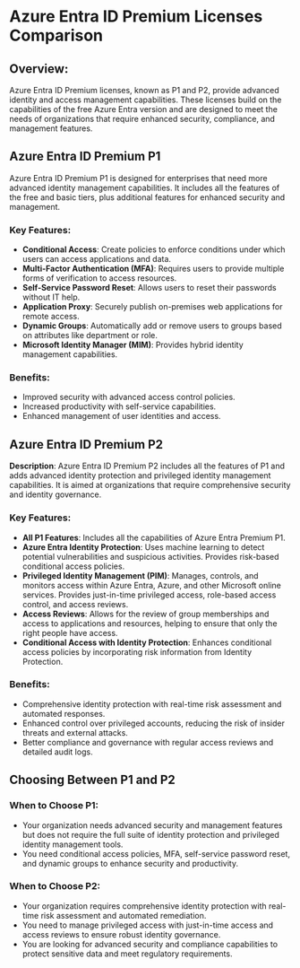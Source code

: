 # Azure Entra ID Premium Licenses Comparison

## Overview:

Azure Entra ID Premium licenses, known as P1 and P2, provide advanced identity and access management capabilities. These licenses build on the capabilities of the free Azure Entra version and are designed to meet the needs of organizations that require enhanced security, compliance, and management features.

## Azure Entra ID Premium P1

Azure Entra ID Premium P1 is designed for enterprises that need more advanced identity management capabilities. It includes all the features of the free and basic tiers, plus additional features for enhanced security and management.

### **Key Features**:

* **Conditional Access**: Create policies to enforce conditions under which users can access applications and data.
* **Multi-Factor Authentication (MFA)**: Requires users to provide multiple forms of verification to access resources.
* **Self-Service Password Reset**: Allows users to reset their passwords without IT help.
* **Application Proxy**: Securely publish on-premises web applications for remote access.
* **Dynamic Groups**: Automatically add or remove users to groups based on attributes like department or role.
* **Microsoft Identity Manager (MIM)**: Provides hybrid identity management capabilities.

### **Benefits**:

* Improved security with advanced access control policies.
* Increased productivity with self-service capabilities.
* Enhanced management of user identities and access.

## Azure Entra ID Premium P2

**Description**: Azure Entra ID Premium P2 includes all the features of P1 and adds advanced identity protection and privileged identity management capabilities. It is aimed at organizations that require comprehensive security and identity governance.

### **Key Features**:

* **All P1 Features**: Includes all the capabilities of Azure Entra Premium P1.
* **Azure Entra Identity Protection**: Uses machine learning to detect potential vulnerabilities and suspicious activities. Provides risk-based conditional access policies.
* **Privileged Identity Management (PIM)**: Manages, controls, and monitors access within Azure Entra, Azure, and other Microsoft online services. Provides just-in-time privileged access, role-based access control, and access reviews.
* **Access Reviews**: Allows for the review of group memberships and access to applications and resources, helping to ensure that only the right people have access.
* **Conditional Access with Identity Protection**: Enhances conditional access policies by incorporating risk information from Identity Protection.

### **Benefits**:

* Comprehensive identity protection with real-time risk assessment and automated responses.
* Enhanced control over privileged accounts, reducing the risk of insider threats and external attacks.
* Better compliance and governance with regular access reviews and detailed audit logs.

## Choosing Between P1 and P2

### **When to Choose P1**:

* Your organization needs advanced security and management features but does not require the full suite of identity protection and privileged identity management tools.
* You need conditional access policies, MFA, self-service password reset, and dynamic groups to enhance security and productivity.

### **When to Choose P2**:

* Your organization requires comprehensive identity protection with real-time risk assessment and automated remediation.
* You need to manage privileged access with just-in-time access and access reviews to ensure robust identity governance.
* You are looking for advanced security and compliance capabilities to protect sensitive data and meet regulatory requirements.

